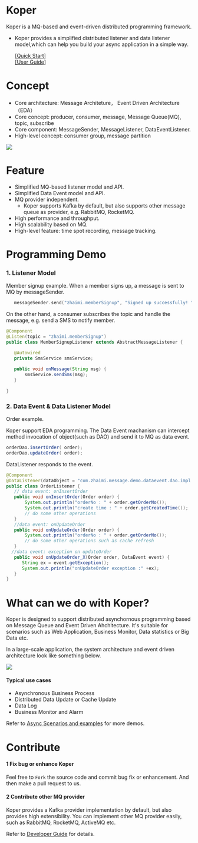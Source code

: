 # Koper
 Koper is a MQ-based and event-driven distributed programming framework.

 * Koper provides a simplified distributed listener and data listener model,which can help you build your async application in a simple way.


    [[Quick Start]](https://github.com/ZhaimeGroup/koper/wiki/Quick%20Start)   
    [[User Guide]](https://github.com/ZhaimeGroup/koper/wiki/User%20Guide)  

# Concept 
 * Core architecture:  Message Architeture， Event Driven Architecture（EDA）
 * Core concept:       producer, consumer, message, Message Queue(MQ), topic, subscribe
 * Core component:     MessageSender, MessageListener, DataEventListener.
 * High-level concept: consumer group, message partition

![](https://raw.githubusercontent.com/wiki/ZhaimeGroup/koper/images/arch1.png)


# Feature
 *  Simplified MQ-based listener model and API.
 *  Simplified Data Event model and API.
 *  MQ provider independent. 
     *  Koper supports Kafka by default, but also supports other message queue as provider, e.g.  RabbitMQ, RocketMQ.
 *  High performance and throughput.
 *  High scalability based on MQ.
 *  High-level feature: time spot recording, message tracking.
 
# Programming Demo

### 1. Listener Model
  Member signup example.
  When a member signs up, a message is sent to MQ by messageSender.
```Go
   messageSender.send("zhaimi.memberSignup", "Signed up successfully! " + member.getPhoneNo());
```
 On the other hand, a consumer subscribes the topic and handle the message, e.g. send a SMS to notify member.
 ``` java
 @Component
 @Listen(topic = "zhaimi.memberSignup")
 public class MemberSignupListener extends AbstractMessageListener {

    @Autowired
    private SmsService smsService;
    
    public void onMessage(String msg) {
        smsService.sendSms(msg);
    }
    
 }
 ```

### 2. Data Event & Data Listener Model
 Order example. 
 
 Koper support EDA programming. The Data Event machanism can intercept method invocation of object(such as DAO) and send it to MQ as data event. 
 ```Java
orderDao.insertOrder( order);
orderDao.updateOrder( order);
 ```
 DataListener responds to the event.
 ``` java
 @Component
 @DataListener(dataObject = "com.zhaimi.message.demo.dataevent.dao.impl.OrderDaoImpl")
 public class OrderListener {
    // data event: onInsertOrder
    public void onInsertOrder(Order order) {
        System.out.println("orderNo : " + order.getOrderNo());
        System.out.println("create time : " + order.getCreatedTime());
        // do some other operations
    }
    //data event: onUpdateOrder
    public void onUpdateOrder(Order order) {
        System.out.println("orderNo : " + order.getOrderNo());
        // do some other operations such as cache refresh
    }
   //data event: exception on updateOrder
    public void onUpdateOrder_X(Order order, DataEvent event) {
       String ex = event.getException();
       System.out.println("onUpdateOrder exception :" +ex);
    }
 }
 ```

# What can we do with Koper?
 Koper is designed to support distributed asynchornous programming based on Message Queue and Event Driven Ahchitecture. It's suitable for scenarios such as Web Application, Business Monitor, Data statistics or Big Data etc.

In a large-scale application, the system architecture and event driven architecture look like something below.

![](https://raw.githubusercontent.com/wiki/ZhaimeGroup/koper/images/eda.png)

#### Typical use cases
  * Asynchronous Business Process
  * Distributed Data Update or Cache Update
  * Data Log
  * Business Monitor and Alarm
  
 Refer to [Async Scenarios and examples](https://github.com/ZhaimeGroup/koper/wiki/Async-Scenarios-and-examples) for more demos.

# Contribute
#### 1  Fix bug or enhance Koper
 Feel free to `Fork` the source code and commit bug fix or enhancement. And then make a pull request to us.
 
#### 2 Contribute other MQ provider
 Koper provides a Kafka provider implementation by default, but also provides high extensibility. You can implement other MQ provider easily, such as RabbitMQ, RocketMQ, ActiveMQ etc.
 
Refer to [Developer Guide](https://github.com/ZhaimeGroup/koper/wiki/Developer%20Guide) for details.

